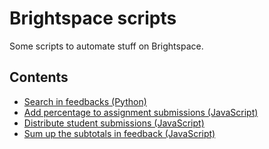 # Brightspace scripts

Some scripts to automate stuff on Brightspace.

## Contents

* [Search in feedbacks (Python)](https://github.com/ozgunozankilic/Brightspace-scripts/tree/main/Feedback%20searcher)
* [Add percentage to assignment submissions (JavaScript)](https://github.com/ozgunozankilic/Brightspace-scripts/blob/main/js_titbits.md#add-percentage-to-assignment-submissions)
* [Distribute student submissions (JavaScript)](https://github.com/ozgunozankilic/Brightspace-scripts/blob/main/js_titbits.md#distribute-student-submissions)
* [Sum up the subtotals in feedback (JavaScript)](https://github.com/ozgunozankilic/Brightspace-scripts/blob/main/js_titbits.md#sum-up-the-subtotals-in-feedback)
